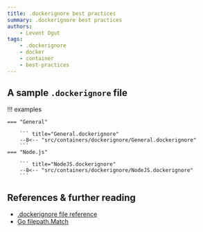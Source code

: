 ```yaml
---
title: .dockerignore best practices
summary: .dockerignore best practices
authors:
    - Levent Ogut
tags:
    - .dockerignore
    - docker
    - container
    - best-practices
---
```


## A sample `.dockerignore` file

!!! examples

    === "General"

        ``` title="General.dockerignore"
        --8<-- "src/containers/dockerignore/General.dockerignore"
        ```
    === "Node.js"

        ``` title="NodeJS.dockerignore"
        --8<-- "src/containers/dockerignore/NodeJS.dockerignore"
        ```

## References & further reading

- [.dockerignore file reference](https://docs.docker.com/engine/reference/builder/#dockerignore-file)
- [Go filepath.Match](https://golang.org/pkg/path/filepath#Match)
